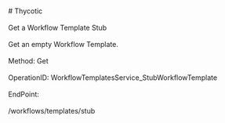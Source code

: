 <br>#     Thycotic</br>
<br>Get a Workflow Template Stub</br>
<br>Get an empty Workflow Template.</br>
<br>Method: Get</br>
<br>OperationID: WorkflowTemplatesService_StubWorkflowTemplate</br>
<br>EndPoint:</br>
<br>/workflows/templates/stub</br>
